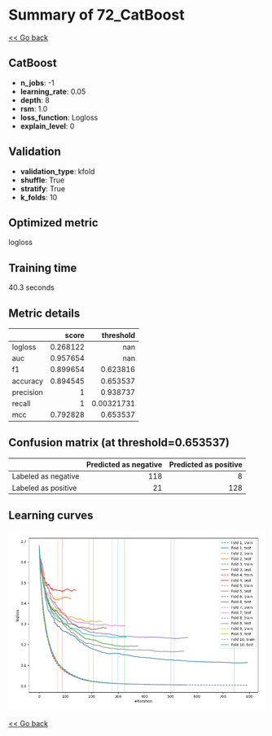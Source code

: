 # Summary of 72_CatBoost

[<< Go back](../README.md)


## CatBoost
- **n_jobs**: -1
- **learning_rate**: 0.05
- **depth**: 8
- **rsm**: 1.0
- **loss_function**: Logloss
- **explain_level**: 0

## Validation
 - **validation_type**: kfold
 - **shuffle**: True
 - **stratify**: True
 - **k_folds**: 10

## Optimized metric
logloss

## Training time

40.3 seconds

## Metric details
|           |    score |    threshold |
|:----------|---------:|-------------:|
| logloss   | 0.268122 | nan          |
| auc       | 0.957654 | nan          |
| f1        | 0.899654 |   0.623816   |
| accuracy  | 0.894545 |   0.653537   |
| precision | 1        |   0.938737   |
| recall    | 1        |   0.00321731 |
| mcc       | 0.792828 |   0.653537   |


## Confusion matrix (at threshold=0.653537)
|                     |   Predicted as negative |   Predicted as positive |
|:--------------------|------------------------:|------------------------:|
| Labeled as negative |                     118 |                       8 |
| Labeled as positive |                      21 |                     128 |

## Learning curves
![Learning curves](learning_curves.png)

[<< Go back](../README.md)
